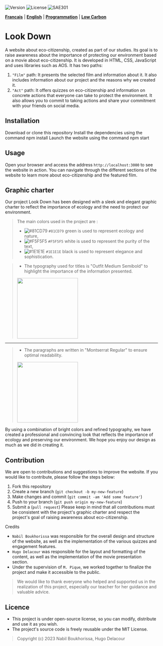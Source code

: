 ![Version](https://img.shields.io/badge/version-1.0.0-green.svg) 
![License](https://img.shields.io/badge/license-MIT-green.svg) 
![SAE301](https://img.shields.io/github/repo-size/M-U-C-K-A/SAE301)

[**Francais**](https://github.com/M-U-C-K-A/SAE301/blob/main/README.md) |
[**English**](https://github.com/M-U-C-K-A/SAE301/blob/main/README.en.md) |
[**Programmation**](https://github.com/M-U-C-K-A/SAE301/blob/main/DEV.md) |
[**Low Carbon**](https://github.com/M-U-C-K-A/SAE301/blob/main/Carbon.md)

# Look Down
A website about eco-citizenship, created as part of our studies. Its goal is to raise awareness about the importance of protecting our environment based on a movie about eco-citizenship. It is developed in HTML, CSS, JavaScript and uses libraries such as AOS.
It has two paths:

1. `"Film"` path: It presents the selected film and information about it. It also includes information about our project and the reasons why we created it.
2. `"Act"` path: It offers quizzes on eco-citizenship and information on concrete actions that everyone can take to protect the environment. It also allows you to commit to taking actions and share your commitment with your friends on social media.

## Installation
Download or clone this repository
Install the dependencies using the command npm install
Launch the website using the command npm start

## Usage
Open your browser and access the address `http://localhost:3000` to see the website in action. You can navigate through the different sections of the website to learn more about eco-citizenship and the featured film.

## Graphic charter
Our project Look Down has been designed with a sleek and elegant graphic charter to reflect the importance of ecology and the need to protect our environment.

> The main colors used in the project are :
>- ![#81CD79](https://placehold.co/15x15/81CD79/81CD79.png) `#81CD79` green is used to represent ecology and nature,
>- ![#F5F5F5](https://placehold.co/15x15/F5F5F5/F5F5F5.png) `#F5F5F5` white is used to represent the purity of the text,
>- ![#1E1E1E](https://placehold.co/15x15/1E1E1E/1E1E1E.png) `#1E1E1E` black is used to represent elegance and sophistication.

>- The typography used for titles is "Outfit Medium Semibold" to highlight the importance of the information presented.
> <img src="https://pbs.twimg.com/media/FExQ5rhWYAk4H30.png" height="200">
---
>- The paragraphs are written in "Montserrat Regular" to ensure optimal readability.
> <img src="https://global-uploads.webflow.com/6262d15f87c1ba2d767ce245/6262e212e47c9580030e422d_60570e30650af1d9b7b03cde_montserrat.png" height="200">

By using a combination of bright colors and refined typography, we have created a professional and convincing look that reflects the importance of ecology and preserving our environment. We hope you enjoy our design as much as we did in creating it.

## Contribution
We are open to contributions and suggestions to improve the website. If you would like to contribute, please follow the steps below:

1. Fork this repository
2. Create a new branch (`git checkout -b my-new-feature`)
3. Make changes and commit (`git commit -am 'Add some feature'`)
4. Push to your branch (`git push origin my-new-feature`)
5. Submit a (`pull request`)
Please keep in mind that all contributions must be consistent with the project's graphic charter and respect the project's goal of raising awareness about eco-citizenship.

Credits
- `Nabil Boukhorissa` was responsible for the overall design and structure of the website, as well as the implementation of the various quizzes and engagement features.
- `Hugo Delacour` was responsible for the layout and formatting of the content, as well as the implementation of the movie presentation section.
- Under the supervision of `M. Pique`, we worked together to finalize the project and make it accessible to the public.

>We would like to thank everyone who helped and supported us in the realization of this project, especially our teacher for her guidance and valuable advice.

## Licence
- This project is under open-source license, so you can modify, distribute and use it as you wish.
- The project's source code is freely reusable under the MIT License.
<blockquote>Copyright (c) 2023 Nabil Boukhorissa, Hugo Delacour</blockquote>
